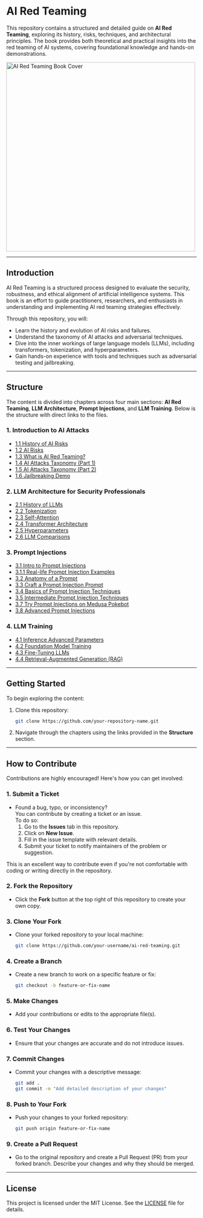 # **AI Red Teaming**

This repository contains a structured and detailed guide on **AI Red Teaming**, exploring its history, risks, techniques, and architectural principles. The book provides both theoretical and practical insights into the red teaming of AI systems, covering foundational knowledge and hands-on demonstrations.

<img src="https://github.com/user-attachments/assets/dc0494ae-5297-4aa4-bac7-5ac05f5b72af" alt="AI Red Teaming Book Cover" width="500" />

---

## **Introduction**

AI Red Teaming is a structured process designed to evaluate the security, robustness, and ethical alignment of artificial intelligence systems. This book is an effort to guide practitioners, researchers, and enthusiasts in understanding and implementing AI red teaming strategies effectively.

Through this repository, you will:
- Learn the history and evolution of AI risks and failures.
- Understand the taxonomy of AI attacks and adversarial techniques.
- Dive into the inner workings of large language models (LLMs), including transformers, tokenization, and hyperparameters.
- Gain hands-on experience with tools and techniques such as adversarial testing and jailbreaking.

---

## **Structure**

The content is divided into chapters across four main sections: **AI Red Teaming**, **LLM Architecture**, **Prompt Injections**, and **LLM Training**. Below is the structure with direct links to the files.

### **1. Introduction to AI Attacks**
- [1.1 History of AI Risks](content/1_intro_ai_red_teaming/1_1_history_of_ai_risks.md)
- [1.2 AI Risks](content/1_intro_ai_red_teaming/1_2_ai_risks.md)
- [1.3 What is AI Red Teaming?](content/1_intro_ai_red_teaming/1_3_ai_red_teaming.md)
- [1.4 AI Attacks Taxonomy (Part 1)](content/1_intro_ai_red_teaming/1_4_ai_attacks_taxonomy_part_1.md)
- [1.5 AI Attacks Taxonomy (Part 2)](content/1_intro_ai_red_teaming/1_5_ai_attacks_taxonomy_part_2.md)
- [1.6 Jailbreaking Demo](content/1_intro_ai_red_teaming/1_6_jailbreaking_demo.md)

### **2. LLM Architecture for Security Professionals**
- [2.1 History of LLMs](content/2_llm_architecture/2_1_history_of_llms.md)
- [2.2 Tokenization](content/2_llm_architecture/2_2_tokenization.md)
- [2.3 Self-Attention](content/2_llm_architecture/2_3_self_attention.md)
- [2.4 Transformer Architecture](content/2_llm_architecture/2_4_transformer.md)
- [2.5 Hyperparameters](content/2_llm_architecture/2_5_hyperparameters.md)
- [2.6 LLM Comparisons](content/2_llm_architecture/2_6_llm_comparisons.md)

### **3. Prompt Injections**
- [3.1 Intro to Prompt Injections](content/3_prompt_injections/3_1_intro_prompt_injections.md)
- [3.1.1 Real-life Prompt Injection Examples](content/3_prompt_injections/3_1_1_realife_prompt_injection_examples.md)
- [3.2 Anatomy of a Prompt](content/3_prompt_injections/3_2_anatomy_of_a_prompt.md)
- [3.3 Craft a Prompt Injection Prompt](content/3_prompt_injections/3_3_craft_a_prompt_injection_prompt.md)
- [3.4 Basics of Prompt Injection Techniques](content/3_prompt_injections/3_4_basics_of_prompt_injection_techniques.md)
- [3.5 Intermediate Prompt Injection Techniques](content/3_prompt_injections/3_5_intermediate_prompt_injection_techniques.md)
- [3.7 Try Prompt Injections on Medusa Pokebot](content/3_prompt_injections/3_7_try_prompt_injections_on_medusa_pokebot.md)
- [3.8 Advanced Prompt Injections](content/3_prompt_injections/3_8_advance_prompt_injections.md)

### **4. LLM Training**
- [4.1 Inference Advanced Parameters](content/4_llm_training/4_1_inference_advance_params.md)
- [4.2 Foundation Model Training](content/4_llm_training/4_2_foundation_model_training.md)
- [4.3 Fine-Tuning LLMs](content/4_llm_training/4_3_finetuing_llms.md)
- [4.4 Retrieval-Augmented Generation (RAG)](content/4_llm_training/4_4_rag.md)

---

## **Getting Started**

To begin exploring the content:
1. Clone this repository:
   ```bash
   git clone https://github.com/your-repository-name.git
   ```
2. Navigate through the chapters using the links provided in the **Structure** section.

---

## **How to Contribute**

Contributions are highly encouraged! Here's how you can get involved:

### 1. **Submit a Ticket**
   - Found a bug, typo, or inconsistency?  
     You can contribute by creating a ticket or an issue.  
     To do so:
     1. Go to the **Issues** tab in this repository.
     2. Click on **New Issue**.
     3. Fill in the issue template with relevant details.
     4. Submit your ticket to notify maintainers of the problem or suggestion.

   This is an excellent way to contribute even if you're not comfortable with coding or writing directly in the repository.

### 2. **Fork the Repository**
   - Click the **Fork** button at the top right of this repository to create your own copy.

### 3. **Clone Your Fork**
   - Clone your forked repository to your local machine:
     ```bash
     git clone https://github.com/your-username/ai-red-teaming.git
     ```

### 4. **Create a Branch**
   - Create a new branch to work on a specific feature or fix:
     ```bash
     git checkout -b feature-or-fix-name
     ```

### 5. **Make Changes**
   - Add your contributions or edits to the appropriate file(s).

### 6. **Test Your Changes**
   - Ensure that your changes are accurate and do not introduce issues.

### 7. **Commit Changes**
   - Commit your changes with a descriptive message:
     ```bash
     git add .
     git commit -m "Add detailed description of your changes"
     ```

### 8. **Push to Your Fork**
   - Push your changes to your forked repository:
     ```bash
     git push origin feature-or-fix-name
     ```

### 9. **Create a Pull Request**
   - Go to the original repository and create a Pull Request (PR) from your forked branch. Describe your changes and why they should be merged.

---

## **License**

This project is licensed under the MIT License. See the [LICENSE](LICENSE) file for details.
